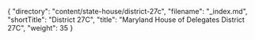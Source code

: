{
  "directory": "content/state-house/district-27c",
  "filename": "_index.md",
  "shortTitle": "District 27C",
  "title": "Maryland House of Delegates District 27C",
  "weight": 35
}
